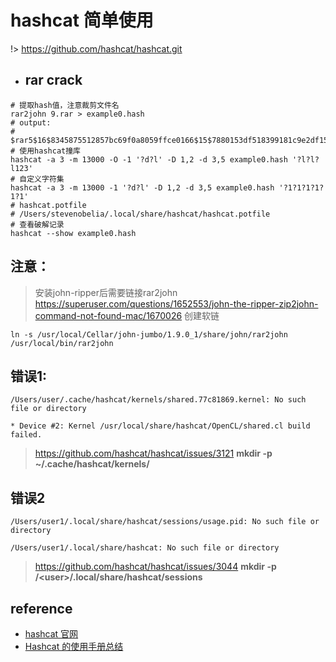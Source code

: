 # hashcat 简单使用

!> <https://github.com/hashcat/hashcat.git>

* ## rar crack

```shell
# 提取hash值，注意裁剪文件名
rar2john 9.rar > example0.hash
# output:
# $rar5$16$8345875512857bc69f0a8059ffce0166$15$7880153df518399181c9e2df158b7249$8$f627000464e14963
# 使用hashcat撞库
hashcat -a 3 -m 13000 -O -1 '?d?l' -D 1,2 -d 3,5 example0.hash '?l?l?l123'
# 自定义字符集
hashcat -a 3 -m 13000 -1 '?d?l' -D 1,2 -d 3,5 example0.hash '?1?1?1?1?1?1'
# hashcat.potfile
# /Users/stevenobelia/.local/share/hashcat/hashcat.potfile
# 查看破解记录
hashcat --show example0.hash
```

## 注意：

> 安装john-ripper后需要链接rar2john
> <https://superuser.com/questions/1652553/john-the-ripper-zip2john-command-not-found-mac/1670026>
> 创建软链

    ln -s /usr/local/Cellar/john-jumbo/1.9.0_1/share/john/rar2john /usr/local/bin/rar2john

## 错误1:

    /Users/user/.cache/hashcat/kernels/shared.77c81869.kernel: No such file or directory

    * Device #2: Kernel /usr/local/share/hashcat/OpenCL/shared.cl build failed.

> <https://github.com/hashcat/hashcat/issues/3121>
> **mkdir -p \~/.cache/hashcat/kernels/**

## 错误2

    /Users/user1/.local/share/hashcat/sessions/usage.pid: No such file or directory

    /Users/user1/.local/share/hashcat: No such file or directory

> <https://github.com/hashcat/hashcat/issues/3044>
> **mkdir -p /&lt;user&gt;/.local/share/hashcat/sessions**

## reference

*   [hashcat 官网](https://hashcat.net)
*   [Hashcat 的使用手册总结 ](https://www.cnblogs.com/chk141/p/12220288.html)